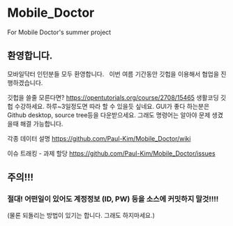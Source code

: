 # Mobile_Doctor
For Mobile Doctor's summer project

## 환영합니다.  
모바일닥터 인턴분들 모두 환영합니다.  
이번 여름 기간동안 깃헙을 이용해서 협업을 진행하겠습니다. 

깃헙을 쓸줄 모른다면?
https://opentutorials.org/course/2708/15465
생활코딩 깃헙 수강하세요. 하루~3일정도면 따라 할 수 있을듯 싶네요. 
GUI가 좋다 하는분은 Github desktop, source tree등을 다운받으세요. 그래도 명령어는 알아야 문제 생겼을때 해결 가능합니다. 

각종 데이터 설명
https://github.com/Paul-Kim/Mobile_Doctor/wiki

이슈 트래킹 - 과제 할당
https://github.com/Paul-Kim/Mobile_Doctor/issues

## 주의!!!
### 절대! 어떤일이 있어도 계정정보 (ID, PW) 등을 소스에 커밋하지 말것!!!! 
(물론 되돌리는 방법이 있기는 합니다. 그래도 하지마세요.)
